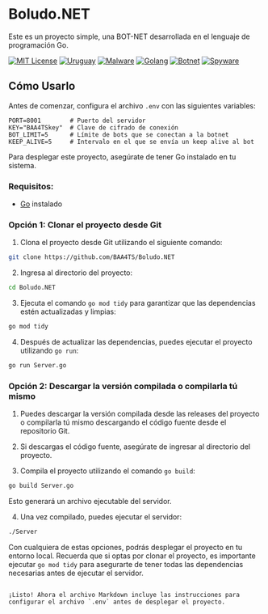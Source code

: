 # Boludo.NET

Este es un proyecto simple, una BOT-NET desarrollada en el lenguaje de programación Go.

[![MIT License](https://img.shields.io/badge/License-MIT-green.svg)](https://choosealicense.com/licenses/mit/)
[![Uruguay](https://img.shields.io/badge/Uruguay-blue.svg)](https://es.wikipedia.org/wiki/Uruguay)
[![Malware](https://img.shields.io/badge/Malware-red.svg)](https://en.wikipedia.org/wiki/Malware)
[![Golang](https://img.shields.io/badge/Golang-00ADD8?logo=go&logoColor=white)](https://golang.org/)
[![Botnet](https://img.shields.io/badge/Botnet-FFA500)](https://en.wikipedia.org/wiki/Botnet)
[![Spyware](https://img.shields.io/badge/Spyware-8A2BE2)](https://en.wikipedia.org/wiki/Spyware)

## Cómo Usarlo

Antes de comenzar, configura el archivo `.env` con las siguientes variables:

```plaintext
PORT=8001        # Puerto del servidor
KEY="BAA4TSkey"  # Clave de cifrado de conexión
BOT_LIMIT=5      # Límite de bots que se conectan a la botnet
KEEP_ALIVE=5     # Intervalo en el que se envía un keep alive al bot
```

Para desplegar este proyecto, asegúrate de tener Go instalado en tu sistema.

### Requisitos:
- [Go](https://golang.org/) instalado

### Opción 1: Clonar el proyecto desde Git

1. Clona el proyecto desde Git utilizando el siguiente comando:

```bash
git clone https://github.com/BAA4TS/Boludo.NET
```

2. Ingresa al directorio del proyecto:

```bash
cd Boludo.NET
```

3. Ejecuta el comando `go mod tidy` para garantizar que las dependencias estén actualizadas y limpias:

```bash
go mod tidy
```

4. Después de actualizar las dependencias, puedes ejecutar el proyecto utilizando `go run`:

```bash
go run Server.go
```

### Opción 2: Descargar la versión compilada o compilarla tú mismo

1. Puedes descargar la versión compilada desde las releases del proyecto o compilarla tú mismo descargando el código fuente desde el repositorio Git.

2. Si descargas el código fuente, asegúrate de ingresar al directorio del proyecto.

3. Compila el proyecto utilizando el comando `go build`:

```bash
go build Server.go
```

Esto generará un archivo ejecutable del servidor.

4. Una vez compilado, puedes ejecutar el servidor:

```bash
./Server
```

Con cualquiera de estas opciones, podrás desplegar el proyecto en tu entorno local. Recuerda que si optas por clonar el proyecto, es importante ejecutar `go mod tidy` para asegurarte de tener todas las dependencias necesarias antes de ejecutar el servidor.
```

¡Listo! Ahora el archivo Markdown incluye las instrucciones para configurar el archivo `.env` antes de desplegar el proyecto.